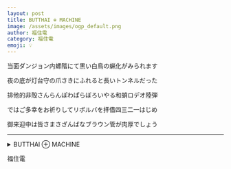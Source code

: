```yaml
---
layout: post
title: BUTTHAI ⊕ MACHINE
image: /assets/images/ogp_default.png
author: 福住電
category: 福住電
emoji: 💡
---
```


<div class="tanka-area"><div class="tanka">
<p>当面ダンジョン内螺階にて黒い白鳥の蝋化がみられます</p>

<p>夜の底が灯台守の爪さきにふれると長いトンネルだった</p>

<p>排他的非殻さんらんぽわぱらぼろいやる和蛸ロデオ陸弾</p>

<p>ではご多幸をお祈りしてリボルバを拝借四三二一はじめ</p>

<p>御来迎中は皆さまさざんばなブラウン管が肉厚でしょう</p>

</div></div>

---

<details><summary>BUTTHAI ⊕ MACHINE</summary>
当面ダンジョン内螺階にて黒い白鳥の蝋化がみられます<br />
夜の底が灯台守の爪さきにふれると長いトンネルだった<br />
排他的非殻さんらんぽわぱらぼろいやる和蛸ロデオ陸弾<br />
ではご多幸をお祈りしてリボルバを拝借四三二一はじめ<br />
御来迎中は皆さまさざんばなブラウン管が肉厚でしょう<br />
<br />

</details>

福住電
